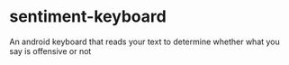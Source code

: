 # sentiment-keyboard
An android keyboard that reads your text to determine whether what you say is offensive or not
